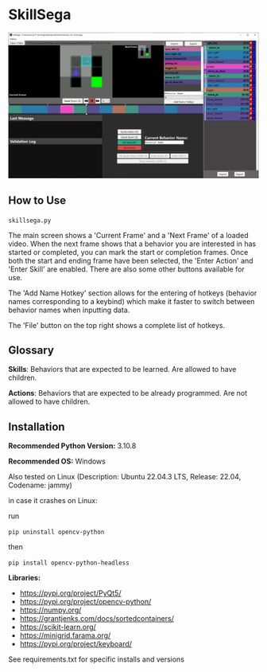 # SkillSega

![Picture of SkillSega](readme_files/mainimage.png)

## How to Use

`skillsega.py`

The main screen shows a 'Current Frame' and a 'Next Frame' of a loaded video. When the next frame shows that a behavior you are interested in has started or completed, you can mark the start or completion frames. Once both the start and ending frame have been selected, the 'Enter Action' and 'Enter Skill' are enabled. There are also some other buttons available for use.

The 'Add Name Hotkey' section allows for the entering of hotkeys (behavior names corresponding to a keybind) which make it faster to switch between behavior names when inputting data.


The 'File' button on the top right shows a complete list of hotkeys.

## Glossary

**Skills**: Behaviors that are expected to be learned. Are allowed to have children.

**Actions**: Behaviors that are expected to be already programmed. Are not allowed to have children.


## Installation

**Recommended Python Version:** 3.10.8

**Recommended OS:** Windows

Also tested on Linux (Description: Ubuntu 22.04.3 LTS, Release: 22.04, Codename: jammy)

in case it crashes on Linux:

run

`pip uninstall opencv-python`

then

`pip install opencv-python-headless`

**Libraries:**

- https://pypi.org/project/PyQt5/
- https://pypi.org/project/opencv-python/
- https://numpy.org/
- https://grantjenks.com/docs/sortedcontainers/
- https://scikit-learn.org/
- https://minigrid.farama.org/
- https://pypi.org/project/keyboard/

See requirements.txt for specific installs and versions